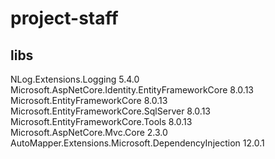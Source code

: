 # project-staff

## libs
NLog.Extensions.Logging 5.4.0
Microsoft.AspNetCore.Identity.EntityFrameworkCore 8.0.13
Microsoft.EntityFrameworkCore 8.0.13
Microsoft.EntityFrameworkCore.SqlServer 8.0.13
Microsoft.EntityFrameworkCore.Tools 8.0.13
Microsoft.AspNetCore.Mvc.Core 2.3.0
AutoMapper.Extensions.Microsoft.DependencyInjection 12.0.1